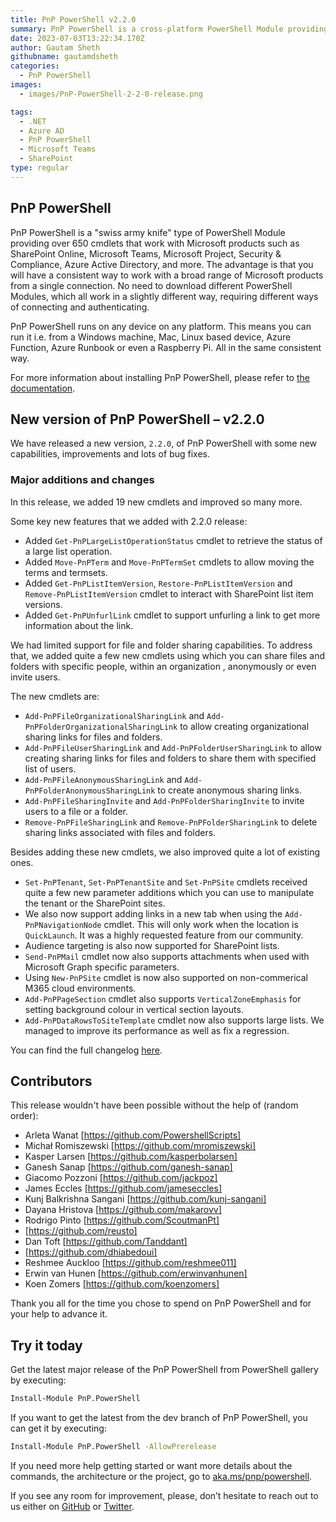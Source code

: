 ```yaml
---
title: PnP PowerShell v2.2.0
summary: PnP PowerShell is a cross-platform PowerShell Module providing over 650 cmdlets that work  with Microsoft 365 environments and more specifically SharePoint Online, Microsoft Teams, Microsoft Planner and Power Automate.
date: 2023-07-03T13:22:34.170Z
author: Gautam Sheth
githubname: gautamdsheth
categories:
  - PnP PowerShell
images:
  - images/PnP-PowerShell-2-2-0-release.png

tags:
  - .NET
  - Azure AD
  - PnP PowerShell
  - Microsoft Teams
  - SharePoint
type: regular
---
```


## PnP PowerShell

PnP PowerShell is a "swiss army knife" type of PowerShell Module providing over 650 cmdlets that work with Microsoft products such as SharePoint Online, Microsoft Teams, Microsoft Project, Security & Compliance, Azure Active Directory, and more. The advantage is that you will have a consistent way to work with a broad range of Microsoft products from a single connection. No need to download different PowerShell Modules, which all work in a slightly different way, requiring different ways of connecting and authenticating.

PnP PowerShell runs on any device on any platform. This means you can run it i.e. from a Windows machine, Mac, Linux based device, Azure Function, Azure Runbook or even a Raspberry Pi. All in the same consistent way.

For more information about installing PnP PowerShell, please refer to [the documentation](https://pnp.github.io/powershell/articles/index.html).

## New version of PnP PowerShell – v2.2.0

We have released a new version, `2.2.0`, of PnP PowerShell with some new capabilities, improvements and lots of bug fixes.

### Major additions and changes

In this release, we added 19 new cmdlets and improved so many more.

Some key new features that we added with 2.2.0 release:

- Added `Get-PnPLargeListOperationStatus` cmdlet to retrieve the status of a large list operation.
- Added `Move-PnPTerm` and `Move-PnPTermSet` cmdlets to allow moving the terms and termsets.
- Added `Get-PnPListItemVersion`, `Restore-PnPListItemVersion` and `Remove-PnPListItemVersion` cmdlet to interact with SharePoint list item versions.
- Added `Get-PnPUnfurlLink` cmdlet to support unfurling a link to get more information about the link. 

We had limited support for file and folder sharing capabilities. To address that, we added quite a few new cmdlets using which you can share files and folders with specific people, within an organization , anonymously or even invite users.

The new cmdlets are:

- `Add-PnPFileOrganizationalSharingLink` and `Add-PnPFolderOrganizationalSharingLink` to allow creating organizational sharing links for files and folders.
- `Add-PnPFileUserSharingLink` and `Add-PnPFolderUserSharingLink` to allow creating sharing links for files and folders to share them with specified list of users.
- `Add-PnPFileAnonymousSharingLink` and `Add-PnPFolderAnonymousSharingLink` to create anonymous sharing links.
- `Add-PnPFileSharingInvite` and `Add-PnPFolderSharingInvite`  to invite users to a file or a folder. 
- `Remove-PnPFileSharingLink` and `Remove-PnPFolderSharingLink`  to delete sharing links associated with files and folders.

Besides adding these new cmdlets, we also improved quite a lot of existing ones.

- `Set-PnPTenant`, `Set-PnPTenantSite` and `Set-PnPSite` cmdlets received quite a few new parameter additions which you can use to manipulate the tenant or the SharePoint sites.
- We also now support adding links in a new tab when using the `Add-PnPNavigationNode` cmdlet. This will only work when the location is `QuickLaunch`. It was a highly requested feature from our community.
- Audience targeting is also now supported for SharePoint lists.
- `Send-PnPMail` cmdlet now also supports attachments when used with Microsoft Graph specific parameters.
- Using `New-PnPSite` cmdlet is now also supported on non-commerical M365 cloud environments.
- `Add-PnPPageSection` cmdlet also supports `VerticalZoneEmphasis` for setting background colour in vertical section layouts.
- `Add-PnPDataRowsToSiteTemplate` cmdlet now also supports large lists. We managed to improve its performance as well as fix a regression. 

You can find the full changelog [here](https://github.com/pnp/powershell/releases/tag/v2.2.0).

## Contributors

This release wouldn't have been possible without the help of (random order):

* Arleta Wanat [https://github.com/PowershellScripts]
* Michał Romiszewski [https://github.com/mromiszewski]
* Kasper Larsen [https://github.com/kasperbolarsen]
* Ganesh Sanap [https://github.com/ganesh-sanap]
* Giacomo Pozzoni [https://github.com/jackpoz]
* James Eccles [https://github.com/jameseccles]
* Kunj Balkrishna Sangani [https://github.com/kunj-sangani]
* Dayana Hristova [https://github.com/makarovv]
* Rodrigo Pinto [https://github.com/ScoutmanPt]
* [https://github.com/reusto]
* Dan Toft [https://github.com/Tanddant]
* [https://github.com/dhiabedoui]
* Reshmee Auckloo [https://github.com/reshmee011]
* Erwin van Hunen [https://github.com/erwinvanhunen]
* Koen Zomers [https://github.com/koenzomers]

Thank you all for the time you chose to spend on PnP PowerShell and for your help to advance it.

## Try it today

Get the latest major release of the PnP PowerShell from PowerShell gallery by executing:

```bash
Install-Module PnP.PowerShell
```

If you want to get the latest from the dev branch of PnP PowerShell, you can get it by executing:

```bash
Install-Module PnP.PowerShell -AllowPrerelease
```

If you need more help getting started or want more details about the commands, the architecture or the project, go to [aka.ms/pnp/powershell](https://aka.ms/pnp/powershell).

If you see any room for improvement, please, don’t hesitate to reach out to us either on [GitHub](https://github.com/pnp/powershell/issues) or [Twitter](https://twitter.com/pnppowershell).
